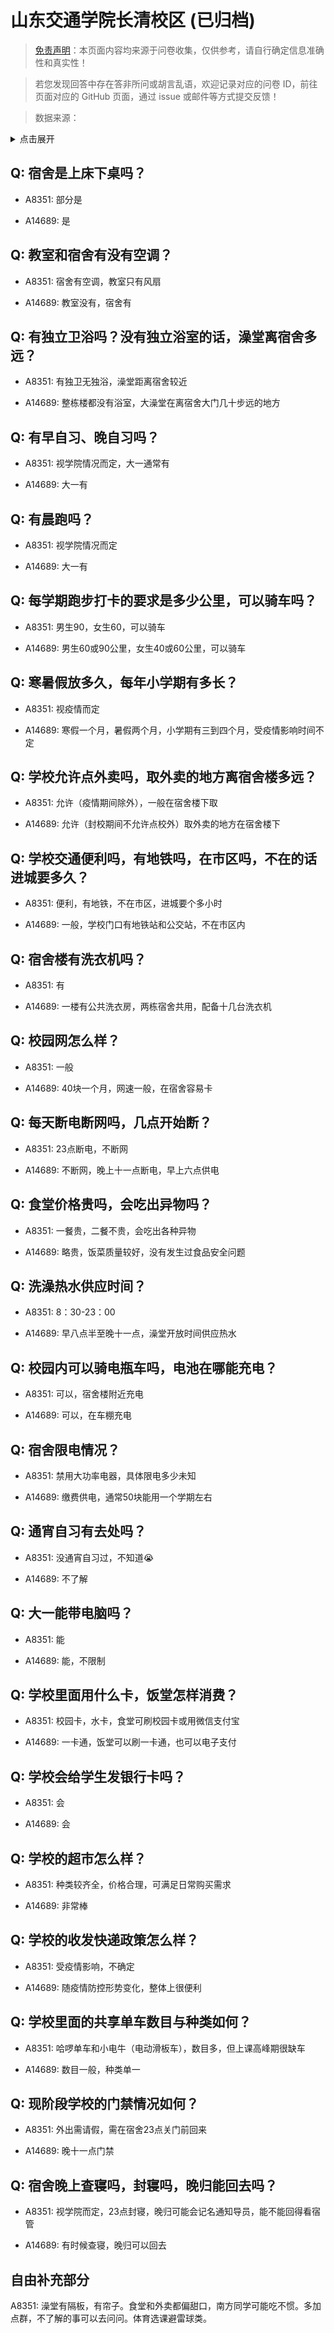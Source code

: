 # 山东交通学院长清校区 (已归档)

> [免责声明](https://colleges.chat/#_3)：本页面内容均来源于问卷收集，仅供参考，请自行确定信息准确性和真实性！

> 若您发现回答中存在答非所问或胡言乱语，欢迎记录对应的问卷 ID，前往页面对应的 GitHub 页面，通过 issue 或邮件等方式提交反馈！

> 数据来源：

<details><summary>点击展开</summary>
<ul>
<li>A8351: 匿名 (2022 年 06 月)</li>
<li>A14689: 匿名 (2022 年 07 月)</li>
</ul>
</details>

## Q: 宿舍是上床下桌吗？

- A8351: 部分是

- A14689: 是

## Q: 教室和宿舍有没有空调？

- A8351: 宿舍有空调，教室只有风扇

- A14689: 教室没有，宿舍有

## Q: 有独立卫浴吗？没有独立浴室的话，澡堂离宿舍多远？

- A8351: 有独卫无独浴，澡堂距离宿舍较近

- A14689: 整栋楼都没有浴室，大澡堂在离宿舍大门几十步远的地方

## Q: 有早自习、晚自习吗？

- A8351: 视学院情况而定，大一通常有

- A14689: 大一有

## Q: 有晨跑吗？

- A8351: 视学院情况而定

- A14689: 大一有

## Q: 每学期跑步打卡的要求是多少公里，可以骑车吗？

- A8351: 男生90，女生60，可以骑车

- A14689: 男生60或90公里，女生40或60公里，可以骑车

## Q: 寒暑假放多久，每年小学期有多长？

- A8351: 视疫情而定

- A14689: 寒假一个月，暑假两个月，小学期有三到四个月，受疫情影响时间不定

## Q: 学校允许点外卖吗，取外卖的地方离宿舍楼多远？

- A8351: 允许（疫情期间除外），一般在宿舍楼下取

- A14689: 允许（封校期间不允许点校外）取外卖的地方在宿舍楼下

## Q: 学校交通便利吗，有地铁吗，在市区吗，不在的话进城要多久？

- A8351: 便利，有地铁，不在市区，进城要个多小时

- A14689: 一般，学校门口有地铁站和公交站，不在市区内

## Q: 宿舍楼有洗衣机吗？

- A8351: 有

- A14689: 一楼有公共洗衣房，两栋宿舍共用，配备十几台洗衣机

## Q: 校园网怎么样？

- A8351: 一般

- A14689: 40块一个月，网速一般，在宿舍容易卡

## Q: 每天断电断网吗，几点开始断？

- A8351: 23点断电，不断网

- A14689: 不断网，晚上十一点断电，早上六点供电

## Q: 食堂价格贵吗，会吃出异物吗？

- A8351: 一餐贵，二餐不贵，会吃出各种异物

- A14689: 略贵，饭菜质量较好，没有发生过食品安全问题

## Q: 洗澡热水供应时间？

- A8351: 8：30-23：00

- A14689: 早八点半至晚十一点，澡堂开放时间供应热水

## Q: 校园内可以骑电瓶车吗，电池在哪能充电？

- A8351: 可以，宿舍楼附近充电

- A14689: 可以，在车棚充电

## Q: 宿舍限电情况？

- A8351: 禁用大功率电器，具体限电多少未知

- A14689: 缴费供电，通常50块能用一个学期左右

## Q: 通宵自习有去处吗？

- A8351: 没通宵自习过，不知道😭

- A14689: 不了解

## Q: 大一能带电脑吗？

- A8351: 能

- A14689: 能，不限制

## Q: 学校里面用什么卡，饭堂怎样消费？

- A8351: 校园卡，水卡，食堂可刷校园卡或用微信支付宝

- A14689: 一卡通，饭堂可以刷一卡通，也可以电子支付

## Q: 学校会给学生发银行卡吗？

- A8351: 会

- A14689: 会

## Q: 学校的超市怎么样？

- A8351: 种类较齐全，价格合理，可满足日常购买需求

- A14689: 非常棒

## Q: 学校的收发快递政策怎么样？

- A8351: 受疫情影响，不确定

- A14689: 随疫情防控形势变化，整体上很便利

## Q: 学校里面的共享单车数目与种类如何？

- A8351: 哈啰单车和小电牛（电动滑板车），数目多，但上课高峰期很缺车

- A14689: 数目一般，种类单一

## Q: 现阶段学校的门禁情况如何？

- A8351: 外出需请假，需在宿舍23点关门前回来

- A14689: 晚十一点门禁

## Q: 宿舍晚上查寝吗，封寝吗，晚归能回去吗？

- A8351: 视学院而定，23点封寝，晚归可能会记名通知导员，能不能回得看宿管

- A14689: 有时候查寝，晚归可以回去

## 自由补充部分

A8351: 澡堂有隔板，有帘子。食堂和外卖都偏甜口，南方同学可能吃不惯。多加点群，不了解的事可以去问问。体育选课避雷球类。